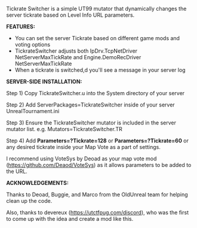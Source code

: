 Tickrate Switcher is a simple UT99 mutator that dynamically changes the server tickrate based on Level Info URL parameters.

**FEATURES:**

- You can set the server Tickrate based on different game mods and voting options
- TickrateSwitcher adjusts both IpDrv.TcpNetDriver NetServerMaxTickRate and Engine.DemoRecDriver NetServerMaxTickRate
- When a tickrate is switched,d you'll see a message in your server log

**SERVER-SIDE INSTALLATION:**

Step 1) Copy TickrateSwitcher.u into the System directory of your server

Step 2) Add ServerPackages=TickrateSwitcher inside of your server UnrealTournament.ini

Step 3) Ensure the TickrateSwitcher mutator is included in the server mutator list. e.g. Mutators=TickrateSwitcher.TR

Step 4) Add **Parameters=?Tickrate=128** or **Parameters=?Tickrate=60** or any desired tickrate inside your Map Vote as a part of settings.

I recommend using VoteSys by Deoad as your map vote mod (https://github.com/Deaod/VoteSys) as it allows parameters to be added to the URL.

**ACKNOWLEDGEMENTS:**

Thanks to Deoad, Buggie, and Marco from the OldUnreal team for helping clean up the code.

Also, thanks to devereux (https://utctfpug.com/discord), who was the first to come up with the idea and create a mod like this.
